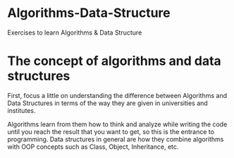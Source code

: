 # Algorithms-Data-Structure
Exercises to learn Algorithms &amp; Data Structure

# The concept of algorithms and data structures
First, focus a little on understanding the difference between Algorithms and Data Structures in terms of the way they are given in universities and institutes.

Algorithms learn from them how to think and analyze while writing the code until you reach the result that you want to get, so this is the entrance to programming.
Data structures in general are how they combine algorithms with OOP concepts such as Class, Object, Inheritance, etc.
